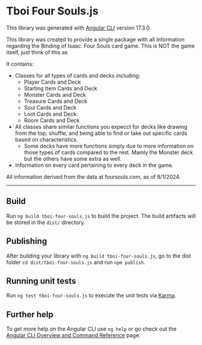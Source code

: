 # Tboi Four Souls.js

This library was generated with [Angular CLI](https://github.com/angular/angular-cli) version 17.3.0.

This library was created to provide a single package with all information regarding the Binding of Isaac: Four Souls card game. This is NOT the game itself, just think of this as 

It contains:

- Classes for all types of cards and decks including:
    - Player Cards and Deck
    - Starting Item Cards and Deck
    - Monster Cards and Deck
    - Treasure Cards and Deck
    - Soul Cards and Deck
    - Loot Cards and Deck
    - Room Cards and Deck
- All classes share similar functions you expecct for decks like drawing from the top, shuffle, and being able to find or take out specific cards based on characteristics.
    - Some decks have more functions simply due to more information on those types of cards compared to the rest. Mainly the Monster deck but the others have some extra as well.
- Information on every card pertaining to every deck in the game.

All information derived from the data at foursouls.com, as of 8/1/2024.
______________________
## Build

Run `ng build tboi-four-souls.js` to build the project. The build artifacts will be stored in the `dist/` directory.

## Publishing

After building your library with `ng build tboi-four-souls.js`, go to the dist folder `cd dist/tboi-four-souls.js` and run `npm publish`.

## Running unit tests

Run `ng test tboi-four-souls.js` to execute the unit tests via [Karma](https://karma-runner.github.io).

## Further help

To get more help on the Angular CLI use `ng help` or go check out the [Angular CLI Overview and Command Reference](https://angular.io/cli) page.
